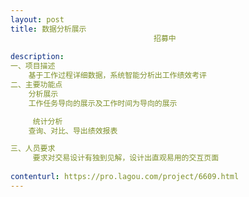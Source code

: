 ```yaml
---                
layout: post       
title: 数据分析展示
                                招募中
           
description: 
一、项目描述
    基于工作过程详细数据，系统智能分析出工作绩效考评
二、主要功能点
    分析展示
	工作任务导向的展示及工作时间为导向的展示

     统计分析
	查询、对比、导出绩效报表

三、人员要求
     要求对交易设计有独到见解，设计出直观易用的交互页面
     
contenturl: https://pro.lagou.com/project/6609.html      
---                 
```

